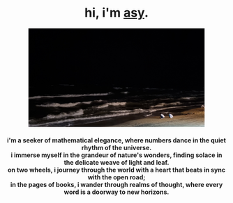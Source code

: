 <html>
  <head></head>
  <body>
    <div align="center">
      <h1>hi, i'm <a href="[url](https://asyi.carrd.co/)">asy</a>.</h1>
      <img src=beach.jpg width="80%">
      <h4>i'm a seeker of mathematical elegance, where numbers dance in the quiet rhythm of the universe.<br />
        i immerse myself in the grandeur of nature's wonders, finding solace in the delicate weave of light and leaf.<br />
        on two wheels, i journey through the world with a heart that beats in sync with the open road;<br/>
        in the pages of books, i wander through realms of thought, where every word is a doorway to new horizons.</h4>
    </div>
  </body>
</html>
